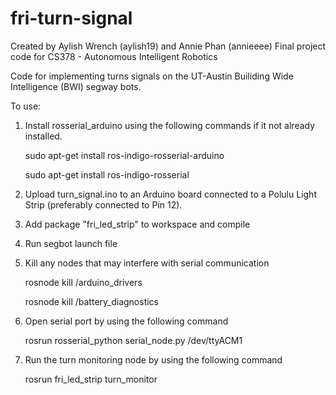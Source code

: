 # fri-turn-signal
Created by Aylish Wrench (aylish19) and Annie Phan (annieeee)
Final project code for CS378 - Autonomous Intelligent Robotics

Code for implementing turns signals on the UT-Austin Builiding Wide Intelligence (BWI) segway bots. 

To use: 
  1. Install rosserial_arduino using the following commands if it not already installed.  
  
      sudo apt-get install ros-indigo-rosserial-arduino

      sudo apt-get install ros-indigo-rosserial

  2. Upload turn_signal.ino to an Arduino board connected to a Polulu Light Strip (preferably connected to Pin 12).

  3. Add package "fri_led_strip" to workspace and compile 

  4. Run segbot launch file

  5. Kill any nodes that may interfere with serial communication
  
     rosnode kill /arduino_drivers

     rosnode kill /battery_diagnostics

  5. Open serial port by using the following command 
  
      rosrun rosserial_python serial_node.py /dev/ttyACM1

  6. Run the turn monitoring node by using the following command 
  
      rosrun fri_led_strip turn_monitor 
